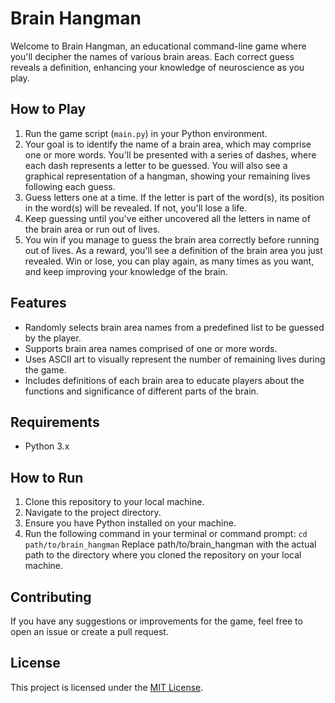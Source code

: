 # Brain Hangman

Welcome to Brain Hangman, an educational command-line game where you'll decipher the names of various brain areas.
Each correct guess reveals a definition, enhancing your knowledge of neuroscience as you play.

## How to Play

1. Run the game script (`main.py`) in your Python environment.
2. Your goal is to identify the name of a brain area, which may comprise one or more words. You'll be presented with
a series of dashes, where each dash represents a letter to be guessed. You will also see a graphical representation of
a hangman, showing your remaining lives following each guess.
3. Guess letters one at a time. If the letter is part of the word(s), its position in the word(s) will be revealed.
If not, you'll lose a life.
4. Keep guessing until you've either uncovered all the letters in name of the brain area or run out of lives.
5. You win if you manage to guess the brain area correctly before running out of lives. As a reward, you'll see a
definition of the brain area you just revealed. Win or lose, you can play again, as many times as you want, and keep
improving your knowledge of the brain.


## Features

- Randomly selects brain area names from a predefined list to be guessed by the player.
- Supports brain area names comprised of one or more words.
- Uses ASCII art to visually represent the number of remaining lives during the game.
- Includes definitions of each brain area to educate players about the functions and significance of different parts
of the brain.

## Requirements

- Python 3.x

## How to Run

1. Clone this repository to your local machine.
2. Navigate to the project directory.
3. Ensure you have Python installed on your machine.
4. Run the following command in your terminal or command prompt:
`cd path/to/brain_hangman`
Replace path/to/brain_hangman with the actual path to the directory where you cloned the repository on your local machine.

## Contributing

If you have any suggestions or improvements for the game, feel free to open an issue or create a pull request.

## License

This project is licensed under the [MIT License](LICENSE.txt).